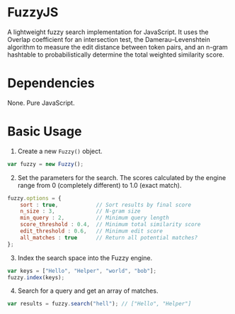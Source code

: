 # FuzzyJS

A lightweight fuzzy search implementation for JavaScript. It uses the Overlap coefficient for an intersection test, the Damerau–Levenshtein algorithm to measure the edit distance between token pairs, and an n-gram hashtable to probabilistically determine the total weighted similarity score.

# Dependencies

None. Pure JavaScript.

# Basic Usage

1. Create a new `Fuzzy()` object.
```js
var fuzzy = new Fuzzy();
```

2. Set the parameters for the search. The scores calculated by the engine range from 0 (completely different) to 1.0 (exact match).
```js
fuzzy.options = {
    sort : true,            // Sort results by final score
    n_size : 3,             // N-gram size
    min_query : 2,          // Minimum query length
    score_threshold : 0.4,  // Minimum total similarity score
    edit_threshold : 0.6,   // Minimum edit score
    all_matches : true      // Return all potential matches?
};
```

3. Index the search space into the Fuzzy engine.
```js
var keys = ["Hello", "Helper", "world", "bob"];
fuzzy.index(keys);
```

4. Search for a query and get an array of matches.
```js
var results = fuzzy.search("hell"); // ["Hello", "Helper"]
```